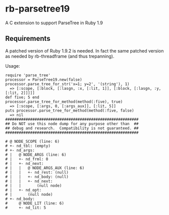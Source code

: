 # rb-parsetree19

A C extension to support ParseTree in Ruby 1.9

## Requirements

A patched version of Ruby 1.9.2 is needed. In fact the same patched version
as needed by rb-threadframe (and thus trepanning).

Usage:

    require 'parse_tree'
    processor = ParseTree19.new(false)
    processor.parse_tree_for_str('x=1; y=2', '(string'), 1)
      => [:scope, [:block, [:lasgn, :x, [:lit, 1]], [:block, [:lasgn, :y, [:lit, 2]]]]]
    def five; 5 end
    processor.parse_tree_for_method(method(:five), true)
      => [:scope, [:args, 0, [:args_aux]], [:lit, 5]]
    puts processor.parse_tree_for_method(method(:five, false)
      => nil
    ###########################################################
    ## Do NOT use this node dump for any purpose other than  ##
    ## debug and research.  Compatibility is not guaranteed. ##
    ###########################################################
    
    # @ NODE_SCOPE (line: 6)
    # +- nd_tbl: (empty)
    # +- nd_args:
    # |   @ NODE_ARGS (line: 6)
    # |   +- nd_frml: 0
    # |   +- nd_next:
    # |   |   @ NODE_ARGS_AUX (line: 6)
    # |   |   +- nd_rest: (null)
    # |   |   +- nd_body: (null)
    # |   |   +- nd_next:
    # |   |       (null node)
    # |   +- nd_opt:
    # |       (null node)
    # +- nd_body:
    #     @ NODE_LIT (line: 6)
    #     +- nd_lit: 5
